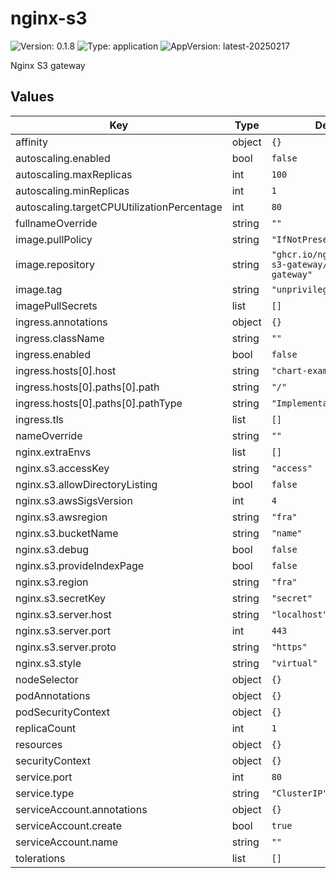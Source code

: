 # nginx-s3

![Version: 0.1.8](https://img.shields.io/badge/Version-0.1.8-informational?style=flat-square) ![Type: application](https://img.shields.io/badge/Type-application-informational?style=flat-square) ![AppVersion: latest-20250217](https://img.shields.io/badge/AppVersion-latest--20250217-informational?style=flat-square)

Nginx S3 gateway

## Values

| Key | Type | Default | Description |
|-----|------|---------|-------------|
| affinity | object | `{}` |  |
| autoscaling.enabled | bool | `false` |  |
| autoscaling.maxReplicas | int | `100` |  |
| autoscaling.minReplicas | int | `1` |  |
| autoscaling.targetCPUUtilizationPercentage | int | `80` |  |
| fullnameOverride | string | `""` |  |
| image.pullPolicy | string | `"IfNotPresent"` |  |
| image.repository | string | `"ghcr.io/nginxinc/nginx-s3-gateway/nginx-oss-s3-gateway"` |  |
| image.tag | string | `"unprivileged-oss"` |  |
| imagePullSecrets | list | `[]` |  |
| ingress.annotations | object | `{}` |  |
| ingress.className | string | `""` |  |
| ingress.enabled | bool | `false` |  |
| ingress.hosts[0].host | string | `"chart-example.local"` |  |
| ingress.hosts[0].paths[0].path | string | `"/"` |  |
| ingress.hosts[0].paths[0].pathType | string | `"ImplementationSpecific"` |  |
| ingress.tls | list | `[]` |  |
| nameOverride | string | `""` |  |
| nginx.extraEnvs | list | `[]` |  |
| nginx.s3.accessKey | string | `"access"` |  |
| nginx.s3.allowDirectoryListing | bool | `false` |  |
| nginx.s3.awsSigsVersion | int | `4` |  |
| nginx.s3.awsregion | string | `"fra"` |  |
| nginx.s3.bucketName | string | `"name"` |  |
| nginx.s3.debug | bool | `false` |  |
| nginx.s3.provideIndexPage | bool | `false` |  |
| nginx.s3.region | string | `"fra"` |  |
| nginx.s3.secretKey | string | `"secret"` |  |
| nginx.s3.server.host | string | `"localhost"` |  |
| nginx.s3.server.port | int | `443` |  |
| nginx.s3.server.proto | string | `"https"` |  |
| nginx.s3.style | string | `"virtual"` |  |
| nodeSelector | object | `{}` |  |
| podAnnotations | object | `{}` |  |
| podSecurityContext | object | `{}` |  |
| replicaCount | int | `1` |  |
| resources | object | `{}` |  |
| securityContext | object | `{}` |  |
| service.port | int | `80` |  |
| service.type | string | `"ClusterIP"` |  |
| serviceAccount.annotations | object | `{}` |  |
| serviceAccount.create | bool | `true` |  |
| serviceAccount.name | string | `""` |  |
| tolerations | list | `[]` |  |

